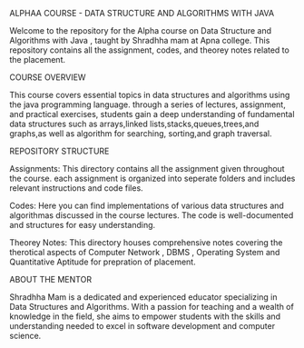 ALPHAA COURSE - DATA STRUCTURE AND ALGORITHMS WITH JAVA 

Welcome to the repository for the Alpha course on Data Structure and Algorithms with Java , taught by Shradhha mam at Apna college. This repository contains all the assignment, codes, and theorey notes related to the placement.



COURSE OVERVIEW 

This course covers essential topics in data structures and algorithms using the java programming language. through a series of lectures, assignment, and practical exercises, students gain a deep understanding of fundamental data structures such as arrays,linked lists,stacks,queues,trees,and graphs,as well as algorithm for searching, sorting,and graph traversal.



REPOSITORY STRUCTURE 

Assignments: This directory contains all the assignment given throughout the course. each assignment is organized into seperate folders and includes relevant instructions and code files.

Codes: Here you can find implementations of various data structures and algorithmas discussed in the course lectures. The code is well-documented and structures for easy understanding.

Theorey Notes: This directory houses comprehensive notes covering the therotical aspects of Computer Network , DBMS , Operating System and Quantitative Aptitude for prepration of placement.



ABOUT THE MENTOR 

Shradhha Mam is a dedicated and experienced educator specializing in Data Structures and Algorithms. With a passion for teaching and a wealth of knowledge in the field, she aims to empower students with the skills and understanding needed to excel in software development and computer science.

